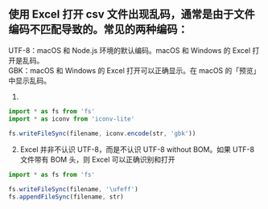 ## 使用 Excel 打开 csv 文件出现乱码，通常是由于文件编码不匹配导致的。常见的两种编码：

UTF-8：macOS 和 Node.js 环境的默认编码。macOS 和 Windows 的 Excel 打开是乱码。  
GBK：macOS 和 Windows 的 Excel 打开可以正确显示。在 macOS 的「预览」中显示乱码。

1.

```js
import * as fs from 'fs'
import * as iconv from 'iconv-lite'

fs.writeFileSync(filename, iconv.encode(str, 'gbk'))
```

2. Excel 并非不认识 UTF-8，而是不认识 UTF-8 without BOM。如果 UTF-8 文件带有 BOM 头，则 Excel 可以正确识别和打开

```js
import * as fs from 'fs'

fs.writeFileSync(filename, '\ufeff')
fs.appendFileSync(filename, str)
```
